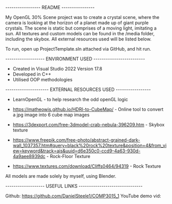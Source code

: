 ----------------- README ----------------

My OpenGL 30% Scene project was to create a crystal scene, where the camera is looking at the horizon of a planet made up of giant purple crystals. 
The scene is static but comprises of a moving light, imitating a sun. 
All textures and custom models can be found in the /media folder, including the skybox. All external resources used will be listed below. 


To run, open up ProjectTemplate.sln attached via GitHub, and hit run. 

------------------- ENVIRONMENT USED -------------------------

- Created in Visual Studio 2022 Version 17.8 
- Developed in C++ 
- Utilised OOP methodologies

--------------------- EXTERNAL RESOURCES USED -----------------

- LearnOpenGL - to help research the odd openGL logic

- https://matheowis.github.io/HDRI-to-CubeMap/ - Online tool to convert a jpg image into 6 cube map images
- https://3dexport.com/free-3dmodel-crab-nebula-396209.htm - Skybox texture 
- https://www.freepik.com/free-photo/abstract-grained-dark-wall_1037357.htm#query=black%20rock%20texture&position=4&from_view=keyword&track=ais&uuid=d6e350c0-ccd9-4a63-930d-4a9aee8939dc - Rock-Floor Texture
- https://www.textures.com/download/Cliffs0464/94319 - Rock Texture

All models are made solely by myself, using Blender.

------------------- USEFUL LINKS -------------------------------


Github: https://github.com/DanielSteele1/COMP3015_1
YouTube demo vid: 

